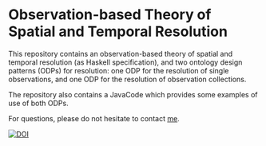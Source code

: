 # Observation-based Theory of Spatial and Temporal Resolution

This repository contains an observation-based theory of spatial and temporal resolution (as Haskell specification), and two ontology design patterns (ODPs) for resolution: one ODP for the resolution of single observations, and one ODP for the resolution of observation collections.

The repository also contains a JavaCode which provides some examples of use of both ODPs. 

For questions, please do not hesitate to contact [me](https://sites.google.com/site/aurioldegbelo/).

[![DOI](https://zenodo.org/badge/DOI/10.5281/zenodo.1292791.svg)](https://doi.org/10.5281/zenodo.1292791)



